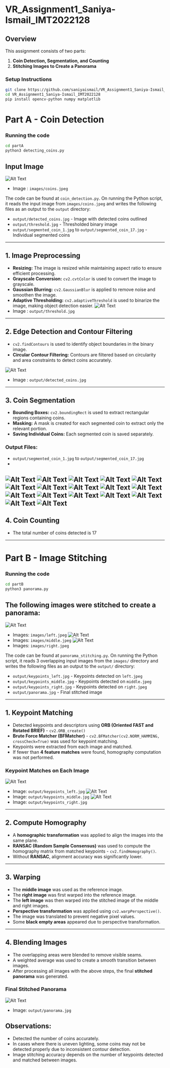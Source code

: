 # VR_Assignment1_Saniya-Ismail_IMT2022128

## Overview  
This assignment consists of two parts:  
1. **Coin Detection, Segmentation, and Counting**  
2. **Stitching Images to Create a Panorama**  

### Setup Instructions  
```bash
git clone https://github.com/saniyaismail/VR_Assignment1_Saniya-Ismail_IMT2022128.git
cd VR_Assignment1_Saniya-Ismail_IMT2022128
pip install opencv-python numpy matplotlib
```

# Part A - Coin Detection

### Running the code 
```bash
cd partA
python3 detecting_coins.py
```


## Input Image
![Alt Text](partA/images/coins.jpeg)
- Image : `images/coins.jpeg`

The code can be found at `coin_detection.py`. On running the Python script, it reads the input image from `images/coins.jpeg` and writes the following files as an output to the `output` directory:

- `output/detected_coins.jpg` - Image with detected coins outlined
- `output/threshold.jpg` - Thresholded binary image
- `output/segmented_coin_1.jpg` to `output/segmented_coin_17.jpg` - Individual segmented coins

---

## 1. Image Preprocessing

- **Resizing:** The image is resized while maintaining aspect ratio to ensure efficient processing.
- **Grayscale Conversion:** `cv2.cvtColor` is used to convert the image to grayscale.
- **Gaussian Blurring:** `cv2.GaussianBlur` is applied to remove noise and smoothen the image.
- **Adaptive Thresholding:** `cv2.adaptiveThreshold` is used to binarize the image, making object detection easier.
![Alt Text](partA/output/threshold.jpg)
- Image : `output/threshold.jpg`
---

## 2. Edge Detection and Contour Filtering

- `cv2.findContours` is used to identify object boundaries in the binary image.
- **Circular Contour Filtering:** Contours are filtered based on circularity and area constraints to detect coins accurately.
  
![Alt Text](partA/output/detected_coins.jpg)
- Image : `output/detected_coins.jpg`

---

## 3. Coin Segmentation

- **Bounding Boxes:** `cv2.boundingRect` is used to extract rectangular regions containing coins.
- **Masking:** A mask is created for each segmented coin to extract only the relevant portion.
- **Saving Individual Coins:** Each segmented coin is saved separately.

### Output Files:
- `output/segmented_coin_1.jpg` to `output/segmented_coin_17.jpg`
-
![Alt Text](partA/output/segmented_coin_1.jpg)
![Alt Text](partA/output/segmented_coin_2.jpg)
![Alt Text](partA/output/segmented_coin_3.jpg)
![Alt Text](partA/output/segmented_coin_4.jpg)
![Alt Text](partA/output/segmented_coin_5.jpg)
![Alt Text](partA/output/segmented_coin_6.jpg)
![Alt Text](partA/output/segmented_coin_7.jpg)
![Alt Text](partA/output/segmented_coin_8.jpg)
![Alt Text](partA/output/segmented_coin_9.jpg)
![Alt Text](partA/output/segmented_coin_10.jpg)
![Alt Text](partA/output/segmented_coin_11.jpg)
![Alt Text](partA/output/segmented_coin_12.jpg)
![Alt Text](partA/output/segmented_coin_13.jpg)
![Alt Text](partA/output/segmented_coin_14.jpg)
![Alt Text](partA/output/segmented_coin_15.jpg)
![Alt Text](partA/output/segmented_coin_16.jpg)
![Alt Text](partA/output/segmented_coin_17.jpg)
---

## 4. Coin Counting

- The total number of coins detected is 17

---
# Part B - Image Stitching

### Running the code
``` bash
cd partB
python3 panorama.py
```

## **The following images were stitched to create a panorama:**

![Alt Text](partB/images/left.jpeg)
- Images: `images/left.jpeg`
![Alt Text](partB/images/middle.jpeg)
- Images: `images/middle.jpeg`
![Alt Text](partB/images/right.jpeg)
- Images: `images/right.jpeg`

The code can be found at `panorama_stitching.py`. On running the Python script, it reads 3 overlapping input images from the `images/` directory and writes the following files as an output to the `output/` directory:

- `output/keypoints_left.jpg` - Keypoints detected on `left.jpeg`
- `output/keypoints_middle.jpg` - Keypoints detected on `middle.jpeg`
- `output/keypoints_right.jpg` - Keypoints detected on `right.jpeg`
- `output/panorama.jpg` - Final stitched image

---

## **1. Keypoint Matching**
- Detected keypoints and descriptors using **ORB (Oriented FAST and Rotated BRIEF)** - `cv2.ORB_create()`
- **Brute Force Matcher (BFMatcher)** - `cv2.BFMatcher(cv2.NORM_HAMMING, crossCheck=True)` was used for keypoint matching.
- Keypoints were extracted from each image and matched.
- If fewer than **4 feature matches** were found, homography computation was not performed.

### **Keypoint Matches on Each Image**
![Alt Text](partB/output/keypoints_left.jpg)
- Image: `output/keypoints_left.jpg`
![Alt Text](partB/output/keypoints_middle.jpg)
- Image: `output/keypoints_middle.jpg`
![Alt Text](partB/output/keypoints_right.jpg)
- Image: `output/keypoints_right.jpg`

---

## **2. Compute Homography**
- A **homographic transformation** was applied to align the images into the same plane.
- **RANSAC (Random Sample Consensus)** was used to compute the homography matrix from matched keypoints - `cv2.findHomography()`.
- Without **RANSAC**, alignment accuracy was significantly lower.

---

## **3. Warping**
- The **middle image** was used as the reference image.
- The **right image** was first warped into the reference image.
- The **left image** was then warped into the stitched image of the middle and right images.
- **Perspective transformation** was applied using `cv2.warpPerspective()`.
- The image was translated to prevent negative pixel values.
- Some **black empty areas** appeared due to perspective transformation.

---

## **4. Blending Images**
- The overlapping areas were blended to remove visible seams.
- A weighted average was used to create a smooth transition between images.
- After processing all images with the above steps, the final **stitched panorama** was generated.

### **Final Stitched Panorama**
![Alt Text](partB/output/panorama.jpg)
- Image: `output/panorama.jpg`


## Observations:

- Detected the number of coins accurately.
- In cases where there is uneven lighting, some coins may not be detected properly due to inconsistent contour detection.
- Image stitching accuracy depends on the number of keypoints detected and matched between images.
